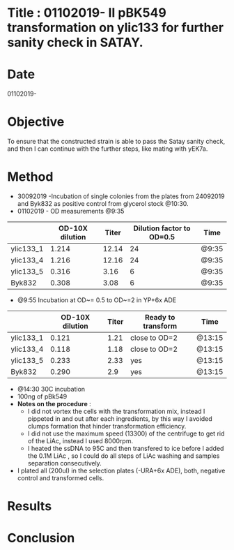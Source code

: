 # Title : 01102019- II pBK549 transformation on ylic133 for further sanity check in SATAY.

# Date
01102019-

# Objective
To ensure that the constructed strain is able to pass the Satay sanity check, and then I can continue with the further steps, like mating with yEK7a.

# Method
- 30092019 -Incubation of single colonies from the plates from 24092019 and Byk832 as positive control from glycerol stock @10:30.
- 01102019 - OD measurements @9:35

|   | OD-10X dilution |Titer   |Dilution factor to OD=0.5   |Time|
|---|---|---|---|---|
| ylic133_1  |1.214  | 12.14  | 24  | @9:35 |
| ylic133_4   |1.216   |12.16  | 24  | @9:35 |
| ylic133_5 |0.316   | 3.16  | 6 | @9:35 |
| Byk832  |0.308 | 3.08  | 6  | @9:35 |

  - @9:55 Incubation at OD~= 0.5 to OD~=2 in YP+6x ADE


  |   | OD-10X dilution |Titer   |Ready to transform |Time|
  |---|---|---|---|---|
  | ylic133_1  |0.121  | 1.21  | close to OD=2  | @13:15 |
  | ylic133_4   |0.118   |1.18  | close to OD=2   | @13:15 |
  | ylic133_5 |0.233   | 2.33  | yes | @13:15 |
  | Byk832  |0.290 | 2.9  | yes  | @13:15 |
  - @14:30 30C incubation
  - 100ng of pBk549
  - **Notes on the procedure** :
    - I did not vortex the cells with the transformation mix, instead I pippeted in and out after each ingredients, by this way I avoided clumps formation that hinder transformation efficiency.
    - I did not use the maximum speed (13300) of the centrifuge to get rid of the LiAc, instead I used 8000rpm.
    - I heated the ssDNA to 95C and then transfered to ice before  I added the 0.1M LiAc , so I could do all steps of LiAc washing and samples separation consecutively.
  - I plated all (200ul) in the selection plates (-URA+6x ADE), both, negative control and transformed cells. 
# Results

# Conclusion
